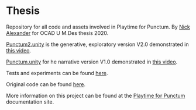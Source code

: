 # Thesis
 Repository for all code and assets involved in Playtime for Punctum.
 By [Nick Alexander](https://www.nickalexander.ca) for OCAD U M.Des thesis 2020.
 
 [Punctum2.unity](https://github.com/npyalex/Thesis/blob/master/Assets/00_Project%20Files/Scenes/Punctum2.unity) is the  generative, exploratory version V2.0 demonstrated in [this video](https://vimeo.com/401220901).
 
 [Punctum.unity](https://github.com/npyalex/Thesis/blob/master/Assets/00_Project%20Files/Scenes/Punctum.unity) for he narrative version V1.0 demonstrated in [this video](https://www.youtube.com/watch?v=f31TC1WDgpw).
 
 Tests and experiments can be found [here](Assets/00_Project%Files/Scenes/Tests).
 
 Original code can be found [here](https://github.com/npyalex/Thesis/tree/master/Assets/00_Project%20Files/Scripts).
 
 More information on this project can be found at the [Playtime for Punctum](https://playtime-for-punctum.format.com) documentation site.
